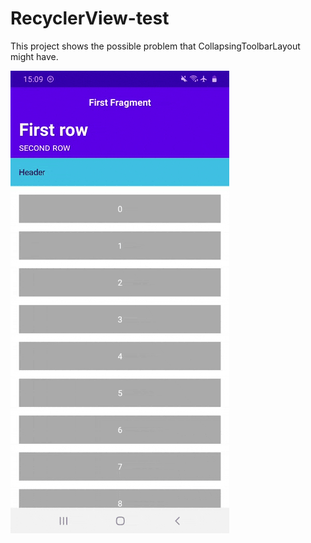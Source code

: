 # RecyclerView-test

This project shows the possible problem that CollapsingToolbarLayout might have.

![](20200805_153417.gif)
